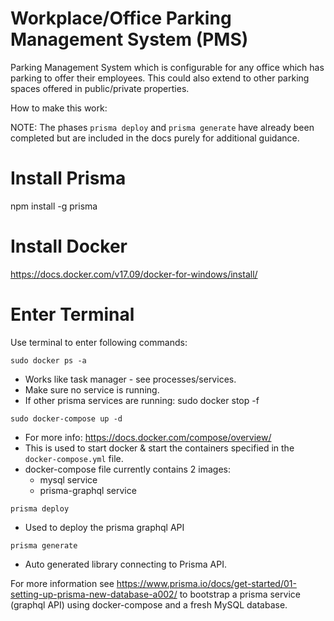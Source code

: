# Workplace/Office Parking Management System (PMS)

Parking Management System which is configurable for any office which has parking to offer their employees.  This could also extend to other parking spaces offered in public/private properties.

How to make this work:

NOTE: The phases `prisma deploy` and `prisma generate` have already been completed but are included in the docs purely for additional guidance.

# Install Prisma
npm install -g prisma

# Install Docker
https://docs.docker.com/v17.09/docker-for-windows/install/

# Enter Terminal
Use terminal to enter following commands:

  `sudo docker ps -a`
  - Works like task manager - see processes/services.
  - Make sure no service is running.
  - If other prisma services are running: sudo docker stop -f <container-name>

  `sudo docker-compose up -d`
  - For more info: https://docs.docker.com/compose/overview/
  - This is used to start docker & start the containers specified in the `docker-compose.yml` file.
  - docker-compose file currently contains 2 images:
    - mysql service
    - prisma-graphql service

  `prisma deploy`
  - Used to deploy the prisma graphql API

  `prisma generate`
  - Auto generated library connecting to Prisma API.

For more information see https://www.prisma.io/docs/get-started/01-setting-up-prisma-new-database-a002/ to bootstrap a prisma service (graphql API) using docker-compose and a fresh MySQL database.
